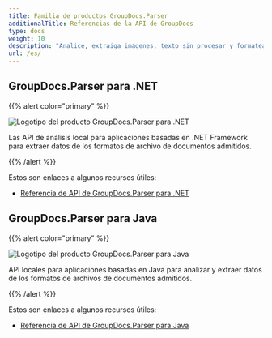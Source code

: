 ```yaml
---
title: Familia de productos GroupDocs.Parser
additionalTitle: Referencias de la API de GroupDocs
type: docs
weight: 10
description: "Analice, extraiga imágenes, texto sin procesar y formateado con metadatos y realice muchas operaciones con él utilizando API que funcionan en todas las plataformas populares y formatos de archivo compatibles"
url: /es/
---
```


## GroupDocs.Parser para .NET

{{% alert color="primary" %}} 

![Logotipo del producto GroupDocs.Parser para .NET](../gdocs_net.png)

Las API de análisis local para aplicaciones basadas en .NET Framework para extraer datos de los formatos de archivo de documentos admitidos.

{{% /alert %}} 

Estos son enlaces a algunos recursos útiles:

- [Referencia de API de GroupDocs.Parser para .NET](/parser/es/net/)


## GroupDocs.Parser para Java

{{% alert color="primary" %}}

![Logotipo del producto GroupDocs.Parser para Java](../gdocs_java.png)

API locales para aplicaciones basadas en Java para analizar y extraer datos de los formatos de archivos de documentos admitidos.

{{% /alert %}}

Estos son enlaces a algunos recursos útiles:

- [Referencia de API de GroupDocs.Parser para Java](/parser/java/)
